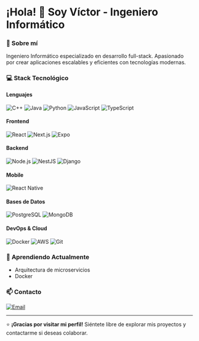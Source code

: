 # ¡Hola! 👋 Soy Víctor - Ingeniero Informático  

### 🚀 Sobre mí  
Ingeniero Informático especializado en desarrollo full-stack. Apasionado por crear aplicaciones escalables y eficientes con tecnologías modernas.  

### 💻 Stack Tecnológico  

#### **Lenguajes**  
![C++](https://img.shields.io/badge/C++-00599C?style=for-the-badge&logo=c%2B%2B&logoColor=white)
![Java](https://img.shields.io/badge/Java-ED8B00?style=for-the-badge&logo=openjdk&logoColor=white)
![Python](https://img.shields.io/badge/Python-3776AB?style=for-the-badge&logo=python&logoColor=white)
![JavaScript](https://img.shields.io/badge/JavaScript-F7DF1E?style=for-the-badge&logo=javascript&logoColor=black)
![TypeScript](https://img.shields.io/badge/TypeScript-3178C6?style=for-the-badge&logo=typescript&logoColor=white)

#### **Frontend**  
![React](https://img.shields.io/badge/React-61DAFB?style=for-the-badge&logo=react&logoColor=black)
![Next.js](https://img.shields.io/badge/Next.js-000000?style=for-the-badge&logo=nextdotjs&logoColor=white)
![Expo](https://img.shields.io/badge/Expo-000020?style=for-the-badge&logo=expo&logoColor=white)

#### **Backend**  
![Node.js](https://img.shields.io/badge/Node.js-339933?style=for-the-badge&logo=nodedotjs&logoColor=white)
![NestJS](https://img.shields.io/badge/NestJS-E0234E?style=for-the-badge&logo=nestjs&logoColor=white)
![Django](https://img.shields.io/badge/Django-092E20?style=for-the-badge&logo=django&logoColor=white)

#### **Mobile**  
![React Native](https://img.shields.io/badge/React_Native-61DAFB?style=for-the-badge&logo=react&logoColor=black)

#### **Bases de Datos**  
![PostgreSQL](https://img.shields.io/badge/PostgreSQL-4169E1?style=for-the-badge&logo=postgresql&logoColor=white)
![MongoDB](https://img.shields.io/badge/MongoDB-47A248?style=for-the-badge&logo=mongodb&logoColor=white)

#### **DevOps & Cloud**  
![Docker](https://img.shields.io/badge/Docker-2496ED?style=for-the-badge&logo=docker&logoColor=white)
![AWS](https://img.shields.io/badge/AWS-232F3E?style=for-the-badge&logo=amazonaws&logoColor=white)
![Git](https://img.shields.io/badge/Git-F05032?style=for-the-badge&logo=git&logoColor=white)

### 🌱 **Aprendiendo Actualmente**  
- Arquitectura de microservicios  
- Docker

### 📫 **Contacto**  
[![Email](https://img.shields.io/badge/Gmail-D14836?style=for-the-badge&logo=gmail&logoColor=white)](mailto:victoraso607@gmail.com)

---  

⭐️ **¡Gracias por visitar mi perfil!** Siéntete libre de explorar mis proyectos y contactarme si deseas colaborar.  
